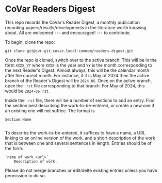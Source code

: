 # CoVar Readers Digest 

This repo records the CoVar's Reader Digest, a monthly publication recording
papers/results/developments in the literature worth knowing about.  All are
welcomed --- and encouraged! --- to contribute.  

To begin, clone the repo:

```
git clone git@cvr-git.covar.local:common/readers-digest.git
```

Once the repo is cloned, switch over to the active branch.  This will 
be in the form `XXXX_YY` where `XXXX` is the year and `YY` is the
month corresponding to the next Reader's Digest.  Almost always, this
will be the calendar month after the current month.  For instance,
if it is May of 2024 then the active branch of the Reader's Digest will 
be `2024_06`.  Once on the active branch, open the `.rst` file corresponding
to that branch.  For May of 2024, this would be `2024-06.rst`.  

Inside the `.rst` file, there will be a number of sections to add an
entry.  Find the section best describing the work-to-be-entered, 
or create a new one if an existing one will not suffice. The format is

```
Section Name
------------
```

To describe the work-to-be-entered, it suffices to have a name,
a URL linking to an online version of the work, and a short 
description of the work that is between one and several sentences
in length.  Entries should be of the form:

```
`name of work <url>`_
    Description of work.
```

Please do not merge branches or edit/delte existing entries unless
you have permission to do so.